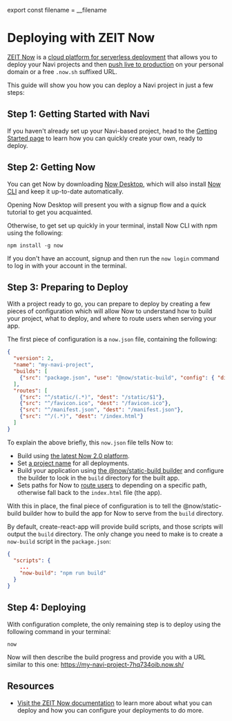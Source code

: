 export const filename = __filename

# Deploying with ZEIT Now

[ZEIT Now](https://zeit.co/now) is a [cloud platform for serverless deployment](https://zeit.co/docs/v2/getting-started/introduction-to-now/) that allows you to deploy your Navi projects and then [push live to production](https://zeit.co/docs/v2/domains-and-aliases/aliasing-a-deployment/) on your personal domain or a free `.now.sh` suffixed URL.

This guide will show you how you can deploy a Navi project in just a few steps:

## Step 1: Getting Started with Navi

If you haven't already set up your Navi-based project, head to the [Getting Started page](/) to learn how you can quickly create your own, ready to deploy.

## Step 2: Getting Now

You can get Now by downloading [Now Desktop](https://zeit.co/docs/v2/getting-started/installation/#now-desktop), which will also install [Now CLI](https://zeit.co/docs/v2/getting-started/installation/#now-cli) and keep it up-to-date automatically.

Opening Now Desktop will present you with a signup flow and a quick tutorial to get you acquainted.

Otherwise, to get set up quickly in your terminal, install Now CLI with npm using the following:

```shell
npm install -g now
```

If you don't have an account, signup and then run the `now login` command to log in with your account in the terminal.

## Step 3: Preparing to Deploy

With a project ready to go, you can prepare to deploy by creating a few pieces of configuration which will allow Now to understand how to build your project, what to deploy, and where to route users when serving your app.

The first piece of configuration is a `now.json` file, containing the following:

```json
{
  "version": 2,
  "name": "my-navi-project",
  "builds": [
    {"src": "package.json", "use": "@now/static-build", "config": { "distDir": "build" }}
  ],
  "routes": [
    {"src": "^/static/(.*)", "dest": "/static/$1"},
    {"src": "^/favicon.ico", "dest": "/favicon.ico"},
    {"src": "^/manifest.json", "dest": "/manifest.json"},
    {"src": "^/(.*)", "dest": "/index.html"}
  ]
}
```

To explain the above briefly, this `now.json` file tells Now to:
- Build using [the latest Now 2.0 platform](https://zeit.co/docs/v2/platform/overview/#versioning).
- Set [a project name](https://zeit.co/docs/v2/deployments/configuration/#name) for all deployments.
- Build your application using [the @now/static-build builder](https://zeit.co/docs/v2/deployments/official-builders/static-build-now-static-build/) and configure the builder to look in the `build` directory for the built app.
- Sets paths for Now to [route users](https://zeit.co/docs/v2/deployments/configuration/#routes) to depending on a specific path, otherwise fall back to the `index.html` file (the app).

With this in place, the final piece of configuration is to tell the @now/static-build builder how to build the app for Now to serve from the `build` directory.

By default, create-react-app will provide build scripts, and those scripts will output the `build` directory. The only change you need to make is to create a `now-build` script in the `package.json`:

```json
{
  "scripts": {
    ...
    "now-build": "npm run build"
  }
}
```

## Step 4: Deploying

With configuration complete, the only remaining step is to deploy using the following command in your terminal:

```shell
now
```

Now will then describe the build progress and provide you with a URL similar to this one: https://my-navi-project-7hq734oib.now.sh/

## Resources
- [Visit the ZEIT Now documentation](https://zeit.co/docs) to learn more about what you can deploy and how you can configure your deployments to do more.

